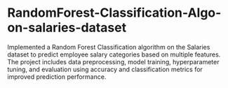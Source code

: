 # RandomForest-Classification-Algo-on-salaries-dataset
Implemented a Random Forest Classification algorithm on the Salaries dataset to predict employee salary categories based on multiple features. The project includes data preprocessing, model training, hyperparameter tuning, and evaluation using accuracy and classification metrics for improved prediction performance.         

